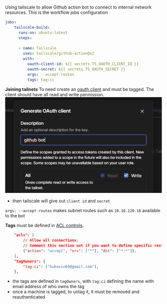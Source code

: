 Using tailscale to allow Github action bot to connect to internal network resources.
This is the workflow jobs configuration
```yaml
jobs:
    tailscale-build:
      runs-on: ubuntu-latest
      steps:

      - name: Tailscale
        uses: tailscale/github-action@v2
        with:
          oauth-client-id: ${{ secrets.TS_OAUTH_CLIENT_ID }}
          oauth-secret: ${{ secrets.TS_OAUTH_SECRET }}
          args: --accept-routes
          tags: tag:ci
```

**Joining tailnets**
To need create an [oauth client](https://login.tailscale.com/admin/settings/oauth) and must be tagged. The client should have all read and write permission.
![](assets/Pasted%20image%2020240603230917.png)
- then tailscale will give out `client id` and `secret` 

`args: --accept-routes` makes subnet routes such as `10.10.120.16` available to the bot

**Tags** must be defined in [ACL controls](https://login.tailscale.com/admin/acls/file).
```json
	"acls": [
		// Allow all connections.
		// Comment this section out if you want to define specific restrictions.
		{"action": "accept", "src": ["*"], "dst": ["*:*"]},
	],
	"tagOwners": {
		"tag:ci": ["hukevin69@gmail.com"],
	},
```
- the tags are defined in `tagOwners`, with `tag:ci` defining the name with email address of who owns the tag
- once a machine is tagged, to untag it, it must be removed and reauthenticated
